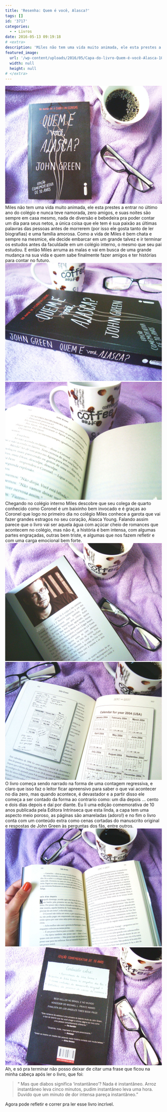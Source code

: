```yaml
---
title: 'Resenha: Quem é você, Alasca?'
tags: []
id: '3717'
categories:
  - - Livros
date: 2016-05-13 09:19:18
# <extra>
description: 'Miles não tem uma vida muito animada, ele esta prestes a entrar no último ano do colégio e nunca teve namorada, zero amigos, e suas noites são sempre em casa mesmo, nada de diversão e bebedeira pra poder contar um dia para seus netos, a única coisa que ele tem é sua paixão as últimas palavras das pessoas antes de morrerem (por isso ele gosta tanto de ler biografias) e uma família amorosa. Como a vida de Miles é bem chata e sempre na mesmice, ele decide embarcar em um grande talvez e ir terminar os estudos antes da faculdade em um colégio interno, o mesmo que seu pai estudou. E então Miles arruma as malas e vai em busca de uma grande mudança na sua vida e quem sabe finalmente fazer amigos e ter histórias para contar no futuro. &hellip;'
featured_image: 
  url: '/wp-content/uploads/2016/05/Capa-do-livro-Quem-é-você-Alasca-1024x768.jpg'
  width: null
  height: null
# </extra>
---
```


[![quem é você alasca ](/wp-content/uploads/2016/05/Capa-do-livro-Quem-é-você-Alasca-1024x768.jpg)](/wp-content/uploads/2016/05/Capa-do-livro-Quem-é-você-Alasca.jpg) Miles não tem uma vida muito animada, ele esta prestes a entrar no último ano do colégio e nunca teve namorada, zero amigos, e suas noites são sempre em casa mesmo, nada de diversão e bebedeira pra poder contar um dia para seus netos, a única coisa que ele tem é sua paixão as últimas palavras das pessoas antes de morrerem (por isso ele gosta tanto de ler biografias) e uma família amorosa. Como a vida de Miles é bem chata e sempre na mesmice, ele decide embarcar em um grande talvez e ir terminar os estudos antes da faculdade em um colégio interno, o mesmo que seu pai estudou. E então Miles arruma as malas e vai em busca de uma grande mudança na sua vida e quem sabe finalmente fazer amigos e ter histórias para contar no futuro. [![resumo - quem é você, Alasca?](/wp-content/uploads/2016/05/lombada-do-livro-quem-é-você-alasca-1024x768.jpg)](/wp-content/uploads/2016/05/lombada-do-livro-quem-é-você-alasca.jpg) [![resenha do livro - quem é você, Alasca?](/wp-content/uploads/2016/05/resumo-Quem-é-você-Alasca-1024x768.jpg)](/wp-content/uploads/2016/05/resumo-Quem-é-você-Alasca.jpg) Chegando no colégio interno Miles descobre que seu colega de quarto conhecido como Coronel é um baixinho bem invocado e é graças ao Coronel que logo no primeiro dia no colégio Miles conhece a garota que vai fazer grandes estragos no seu coração, Alasca Young. Falando assim parece que o livro vai ser aquela água com açúcar cheio de romances que acontecem no colégio, mas não é, a história é bem intensa, com algumas partes engraçadas, outras bem triste, e algumas que nos fazem refletir e com uma carga emocional bem forte. [![John Green - quem é você Alasca?](/wp-content/uploads/2016/05/John-Green-livro-quem-é-você-Alasca-1024x768.jpg)](/wp-content/uploads/2016/05/John-Green-livro-quem-é-você-Alasca.jpg) [![ Quem é você, Alasca? - Resenha ](/wp-content/uploads/2016/05/páginas-do-livro-quem-é-você-Alasca-1024x768.jpg)](/wp-content/uploads/2016/05/páginas-do-livro-quem-é-você-Alasca.jpg) O livro começa sendo narrado na forma de uma contagem regressiva, e claro que isso faz o leitor ficar apreensivo para saber o que vai acontecer no dia zero, mas quando acontece, é devastador e a partir disso ele começa a ser contado da forma ao contrario como: um dia depois ... cento e dois dias depois e daí por diante. Eu li uma edição comemorativa de 10 anos publicada pela Editora Intrínseca que esta linda, a capa tem uma aspecto meio poroso, as páginas são amareladas (adoro!) e no fim o livro conta com um conteúdo extra como cenas cortadas do manuscrito original e respostas de John Green às perguntas dos fãs, entre outros. [![resumo - quem é você alasca ](/wp-content/uploads/2016/05/Livro-quem-é-você-Alasca-1024x768.jpg)](/wp-content/uploads/2016/05/Livro-quem-é-você-Alasca.jpg) [![resenha do livro - quem é você alasca?](/wp-content/uploads/2016/05/contra-capa-livro-quem-é-você-alasca-1024x768.jpg)](/wp-content/uploads/2016/05/contra-capa-livro-quem-é-você-alasca.jpg) Ah, e só pra terminar não posso deixar de citar uma frase que ficou na minha cabeça após ler o livro, que foi:

> “ Mas que diabos significa ‘instantâneo’? Nada é instantâneo. Arroz instantâneo leva cinco minutos, pudim instantâneo leva uma hora. Duvido que um minuto de dor intensa pareça instantâneo.”

Agora pode refletir e correr pra ler esse livro incrível.
